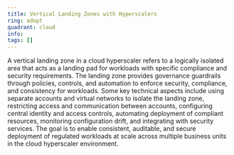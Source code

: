 ```yaml
---
title: Vertical Landing Zones with Hyperscalers
ring: adopt
quadrant: cloud
info:
tags: []
---
```


A vertical landing zone in a cloud hyperscaler refers to a logically isolated area that acts as a landing pad for workloads with specific compliance and security requirements. The landing zone provides governance guardrails through policies, controls, and automation to enforce security, compliance, and consistency for workloads. Some key technical aspects include using separate accounts and virtual networks to isolate the landing zone, restricting access and communication between accounts, configuring central identity and access controls, automating deployment of compliant resources, monitoring configuration drift, and integrating with security services. The goal is to enable consistent, auditable, and secure deployment of regulated workloads at scale across multiple business units in the cloud hyperscaler environment.
